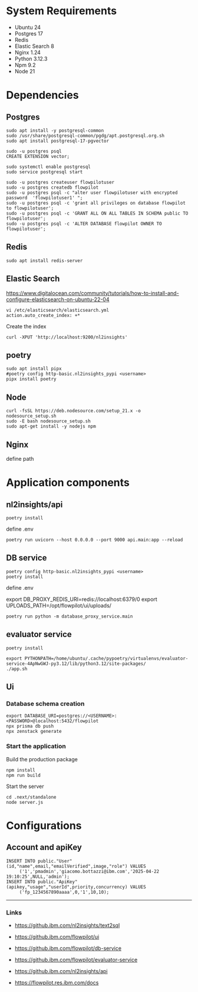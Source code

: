 # System Requirements

- Ubuntu 24
- Postgres 17
- Redis
- Elastic Search 8
- Nginx 1.24
- Python 3.12.3
- Npm 9.2
- Node 21

# Dependencies

## Postgres

```
sudo apt install -y postgresql-common
sudo /usr/share/postgresql-common/pgdg/apt.postgresql.org.sh
sudo apt install postgresql-17-pgvector
```

```
sudo -u postgres psql
CREATE EXTENSION vector;
```

```
sudo systemctl enable postgresql
sudo service postgresql start
```

```
sudo -u postgres createuser flowpilotuser
sudo -u postgres createdb flowpilot
sudo -u postgres psql -c "alter user flowpilotuser with encrypted password  'flowpilotuser1' ";
sudo -u postgres psql -c 'grant all privileges on database flowpilot to flowpilotuser';
sudo -u postgres psql -c 'GRANT ALL ON ALL TABLES IN SCHEMA public TO flowpilotuser';
sudo -u postgres psql -c 'ALTER DATABASE flowpilot OWNER TO flowpilotuser';
```

## Redis

`sudo apt install redis-server`


## Elastic Search


https://www.digitalocean.com/community/tutorials/how-to-install-and-configure-elasticsearch-on-ubuntu-22-04


```
vi /etc/elasticsearch/elasticsearch.yml
action.auto_create_index: +*
```

Create the index

`curl -XPUT 'http://localhost:9200/nl2insights'`


## poetry

```
sudo apt install pipx
#poetry config http-basic.nl2insights_pypi <username>
pipx install poetry
```


## Node

```
curl -fsSL https://deb.nodesource.com/setup_21.x -o nodesource_setup.sh
sudo -E bash nodesource_setup.sh
sudo apt-get install -y nodejs npm
```


## Nginx
define path


# Application components

## nl2insights/api

`poetry install`

define .env

`poetry run uvicorn --host 0.0.0.0 --port 9000 api.main:app --reload`


## DB service

```
poetry config http-basic.nl2insights_pypi <username>
poetry install
```

define .env


export DB_PROXY_REDIS_URI=redis://localhost:6379/0
export UPLOADS_PATH=/opt/flowpilot/ui/uploads/

`poetry run python -m database_proxy_service.main`


## evaluator service

`poetry install`


```
export PYTHONPATH=/home/ubuntu/.cache/pypoetry/virtualenvs/evaluator-service-4ApNwGWJ-py3.12/lib/python3.12/site-packages/
./app.sh
```

## Ui

### Database schema creation
```
export DATABASE_URI=postgres://<USERNAME>:<PASSWORD>@localhost:5432/flowpilot
npx prisma db push
npx zenstack generate
```

### Start the application

Build the production package
```
npm install
npm run build
```

Start the server
```
cd .next/standalone
node server.js
```

# Configurations

## Account and apiKey

```
INSERT INTO public."User" (id,"name",email,"emailVerified",image,"role") VALUES
	 ('1','pmadmin','giacomo.bottazzi@ibm.com','2025-04-22 19:10:25',NULL,'admin');
INSERT INTO public."ApiKey" (apikey,"usage","userId",priority,concurrency) VALUES
	 ('fp_1234567890aaaa',0,'1',10,10);

```

-------- 

### Links
- https://github.ibm.com/nl2insights/text2sql
- https://github.ibm.com/flowpilot/ui
- https://github.ibm.com/flowpilot/db-service
- https://github.ibm.com/flowpilot/evaluator-service
- https://github.ibm.com/nl2insights/api

- https://flowpilot.res.ibm.com/docs






